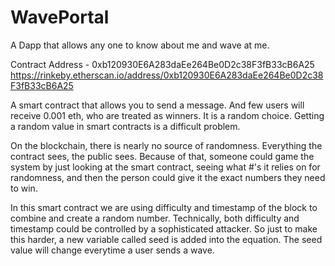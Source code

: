 # WavePortal
 A Dapp that allows any one to know about me and wave at me.

Contract Address - 0xb120930E6A283daEe264Be0D2c38F3fB33cB6A25
https://rinkeby.etherscan.io/address/0xb120930E6A283daEe264Be0D2c38F3fB33cB6A25

A smart contract that allows you to send a message. 
And few users will receive 0.001 eth, who are treated as winners. It is a random choice. Getting a random value in smart contracts is a difficult problem. 

On the blockchain, there is nearly no source of randomness. Everything the contract sees, the public sees. Because of that, someone could game the system by just looking at the smart contract, seeing what #'s it relies on for randomness, and then the person could give it the exact numbers they need to win.

In this smart contract we are using difficulty and timestamp of the block to combine and create a random number. Technically, both difficulty and timestamp could be controlled by a sophisticated attacker. So just to make this harder, a new variable called seed is added into the equation. The seed value will change everytime a user sends a wave.  
